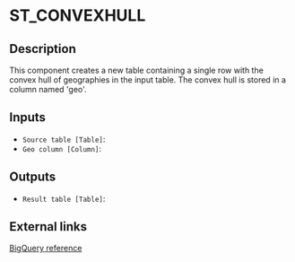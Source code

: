 
# ST_CONVEXHULL
## Description

 This component creates a new table containing a single row with the convex hull of geographies in the input table.
 The convex hull is stored in a column named 'geo'.
 
## Inputs
* `Source table [Table]`: 
* `Geo column [Column]`: 

## Outputs
* `Result table [Table]`: 

## External links
[BigQuery reference](https://cloud.google.com/bigquery/docs/reference/standard-sql/geography_functions#st_convexhull)
      